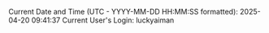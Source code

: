 Current Date and Time (UTC - YYYY-MM-DD HH:MM:SS formatted): 2025-04-20 09:41:37
Current User's Login: luckyaiman
